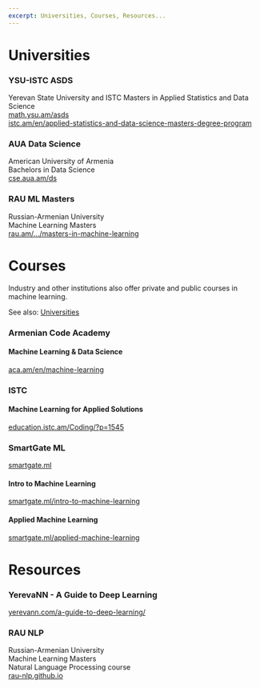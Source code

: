 ```yaml
---
excerpt: Universities, Courses, Resources...
---
```


# Universities

### YSU-ISTC ASDS
Yerevan State University and ISTC
Masters in Applied Statistics and Data Science   
[math.ysu.am/asds](https://math.ysu.am/asds)  
[istc.am/en/applied-statistics-and-data-science-masters-degree-program](https://istc.am/en/applied-statistics-and-data-science-masters-degree-program/)

### AUA Data Science
American University of Armenia  
Bachelors in Data Science  
[cse.aua.am/ds](https://cse.aua.am/ds/)

### RAU ML Masters
Russian-Armenian University  
Machine Learning Masters  
[rau.am/.../masters-in-machine-learning](https://international.rau.am/eng/25/masters-in-machine-learning)

# Courses

Industry and other institutions also offer private and public courses in machine learning.

See also: [Universities](/universities/)

### Armenian Code Academy
#### Machine Learning & Data Science  
[aca.am/en/machine-learning](http://aca.am/en/machine-learning/)

### ISTC
#### Machine Learning for Applied Solutions  
[education.istc.am/Coding/?p=1545](http://education.istc.am/Coding/?p=1545)

### SmartGate ML
[smartgate.ml](https://www.smartgate.ml/)
#### Intro to Machine Learning
[smartgate.ml/intro-to-machine-learning](https://www.smartgate.ml/intro-to-machine-learning)
#### Applied Machine Learning  
[smartgate.ml/applied-machine-learning](https://www.smartgate.ml/applied-machine-learning)

# Resources

### YerevaNN - A Guide to Deep Learning  
[yerevann.com/a-guide-to-deep-learning/](http://yerevann.com/a-guide-to-deep-learning/)

### RAU NLP
Russian-Armenian University  
Machine Learning Masters  
Natural Language Processing course  
[rau-nlp.github.io](https://rau-nlp.github.io/)

